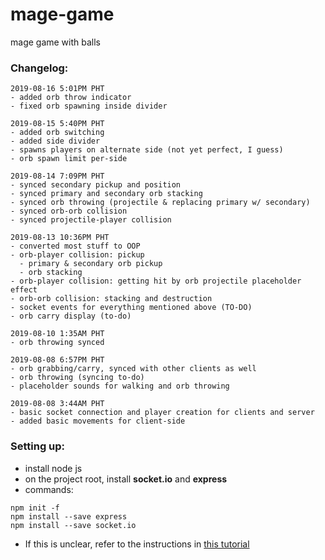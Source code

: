 # mage-game
mage game with balls

### Changelog: 

```
2019-08-16 5:01PM PHT
- added orb throw indicator
- fixed orb spawning inside divider
```

```
2019-08-15 5:40PM PHT
- added orb switching
- added side divider
- spawns players on alternate side (not yet perfect, I guess)
- orb spawn limit per-side
```

```
2019-08-14 7:09PM PHT
- synced secondary pickup and position
- synced primary and secondary orb stacking
- synced orb throwing (projectile & replacing primary w/ secondary)
- synced orb-orb collision
- synced projectile-player collision
```

```
2019-08-13 10:36PM PHT
- converted most stuff to OOP
- orb-player collision: pickup
  - primary & secondary orb pickup
  - orb stacking
- orb-player collision: getting hit by orb projectile placeholder effect
- orb-orb collision: stacking and destruction
- socket events for everything mentioned above (TO-DO)
- orb carry display (to-do)
```

```
2019-08-10 1:35AM PHT
- orb throwing synced
```

```
2019-08-08 6:57PM PHT
- orb grabbing/carry, synced with other clients as well
- orb throwing (syncing to-do)
- placeholder sounds for walking and orb throwing
```

```
2019-08-08 3:44AM PHT
- basic socket connection and player creation for clients and server
- added basic movements for client-side
```
### Setting up:
- install node js
- on the project root, install **socket.io** and **express**
- commands:
```
npm init -f
npm install --save express
npm install --save socket.io
```
- If this is unclear, refer to the instructions in [this tutorial](https://gamedevacademy.org/create-a-basic-multiplayer-game-in-phaser-3-with-socket-io-part-1/)
